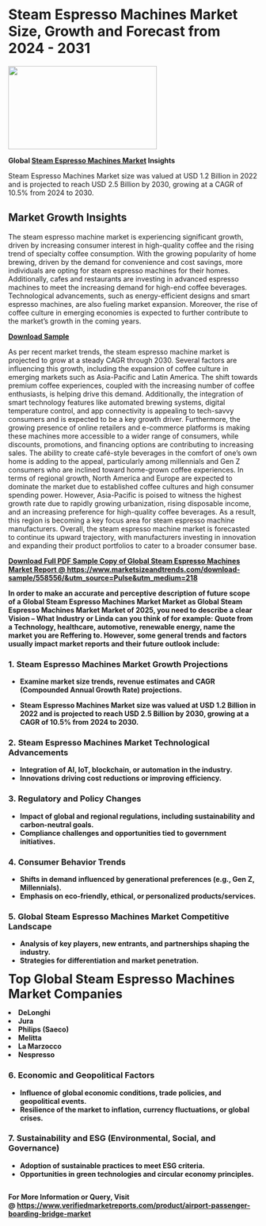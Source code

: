 <H1>Steam Espresso Machines Market Size, Growth and Forecast from 2024 - 2031</H1><img class="aligncenter size-medium wp-image-584254" src="https://thirdeyenews.in/wp-content/uploads/2024/09/Global-Market-Research-300x168.jpeg" alt="" width="300" height="168" /><p><strong>Global&nbsp;<a href="https://www.marketsizeandtrends.com/download-sample/558556/&amp;utm_source=Pulse&amp;utm_medium=218">Steam Espresso Machines Market</a> Insights</strong></p><p>Steam Espresso Machines Market size was valued at USD 1.2 Billion in 2022 and is projected to reach USD 2.5 Billion by 2030, growing at a CAGR of 10.5% from 2024 to 2030.</p><p><h2>Market Growth Insights</h2> <p>The steam espresso machine market is experiencing significant growth, driven by increasing consumer interest in high-quality coffee and the rising trend of specialty coffee consumption. With the growing popularity of home brewing, driven by the demand for convenience and cost savings, more individuals are opting for steam espresso machines for their homes. Additionally, cafes and restaurants are investing in advanced espresso machines to meet the increasing demand for high-end coffee beverages. Technological advancements, such as energy-efficient designs and smart espresso machines, are also fueling market expansion. Moreover, the rise of coffee culture in emerging economies is expected to further contribute to the market’s growth in the coming years.</p> <p><strong><a href="#">Download Sample</a></strong></p> <p>As per recent market trends, the steam espresso machine market is projected to grow at a steady CAGR through 2030. Several factors are influencing this growth, including the expansion of coffee culture in emerging markets such as Asia-Pacific and Latin America. The shift towards premium coffee experiences, coupled with the increasing number of coffee enthusiasts, is helping drive this demand. Additionally, the integration of smart technology features like automated brewing systems, digital temperature control, and app connectivity is appealing to tech-savvy consumers and is expected to be a key growth driver. Furthermore, the growing presence of online retailers and e-commerce platforms is making these machines more accessible to a wider range of consumers, while discounts, promotions, and financing options are contributing to increasing sales. The ability to create café-style beverages in the comfort of one’s own home is adding to the appeal, particularly among millennials and Gen Z consumers who are inclined toward home-grown coffee experiences. In terms of regional growth, North America and Europe are expected to dominate the market due to established coffee cultures and high consumer spending power. However, Asia-Pacific is poised to witness the highest growth rate due to rapidly growing urbanization, rising disposable income, and an increasing preference for high-quality coffee beverages. As a result, this region is becoming a key focus area for steam espresso machine manufacturers. Overall, the steam espresso machine market is forecasted to continue its upward trajectory, with manufacturers investing in innovation and expanding their product portfolios to cater to a broader consumer base.</p> <p><strong><a href="#"></p><p><span class=""><strong>Download Full PDF Sample Copy of Global Steam Espresso Machines Market Report</strong> @ <a href="https://www.marketsizeandtrends.com/download-sample/558556/&amp;utm_source=Pulse&amp;utm_medium=218" target="_blank">https://www.marketsizeandtrends.com/download-sample/558556/&amp;utm_source=Pulse&amp;utm_medium=218</a></span></p><p>In order to make an accurate and perceptive description of future scope of a Global&nbsp;Steam Espresso Machines Market Market as Global&nbsp;Steam Espresso Machines Market Market of 2025, you need to describe a clear Vision &ndash; What Industry or Linda can you think of for example: Quote from a Technology, healthcare, automotive, renewable energy, name the market you are Reffering to. However, some general trends and factors usually impact market reports and their future outlook include:</p><h3>1.&nbsp;<strong>Steam Espresso Machines Market Growth Projections</strong></h3><ul><li>Examine market size trends, revenue estimates and CAGR (Compounded Annual Growth Rate) projections.</li><li><p>Steam Espresso Machines Market size was valued at USD 1.2 Billion in 2022 and is projected to reach USD 2.5 Billion by 2030, growing at a CAGR of 10.5% from 2024 to 2030.</p></li></ul><h3>2.&nbsp;<strong>Steam Espresso Machines Market Technological Advancements</strong></h3><ul><li>Integration of AI, IoT, blockchain, or automation in the industry.</li><li>Innovations driving cost reductions or improving efficiency.</li></ul><h3>3.&nbsp;<strong>Regulatory and Policy Changes</strong></h3><ul><li>Impact of global and regional regulations, including sustainability and carbon-neutral goals.</li><li>Compliance challenges and opportunities tied to government initiatives.</li></ul><h3>4.&nbsp;<strong>Consumer Behavior Trends</strong></h3><ul><li>Shifts in demand influenced by generational preferences (e.g., Gen Z, Millennials).</li><li>Emphasis on eco-friendly, ethical, or personalized products/services.</li></ul><h3>5.&nbsp;<strong>Global Steam Espresso Machines Market Competitive Landscape</strong></h3><ul><li>Analysis of key players, new entrants, and partnerships shaping the industry.</li><li>Strategies for differentiation and market penetration.</li></ul><p data-pm-slice="1 1 []"><span style="color: inherit; font-family: inherit; font-size: 25px;">Top Global Steam Espresso Machines Market Companies</span></p><div class="" data-test-id=""><p><li>DeLonghi</li><li> Jura</li><li> Philips (Saeco)</li><li> Melitta</li><li> La Marzocco</li><li> Nespresso</li></p></div><h3>6.&nbsp;<strong>Economic and Geopolitical Factors</strong></h3><ul><li>Influence of global economic conditions, trade policies, and geopolitical events.</li><li>Resilience of the market to inflation, currency fluctuations, or global crises.</li></ul><h3>7.&nbsp;<strong>Sustainability and ESG (Environmental, Social, and Governance)</strong></h3><ul><li>Adoption of sustainable practices to meet ESG criteria.</li><li>Opportunities in green technologies and circular economy principles.</li></ul><h2><strong style="font-size: 14px;">For More Information or Query, Visit @&nbsp;</strong><a style="background-color: #ffffff; font-size: 14px;" href="https://www.marketsizeandtrends.com/report/steam-espresso-machines-market/" target="_blank">https://www.verifiedmarketreports.com/product/airport-passenger-boarding-bridge-market</a></h2>

